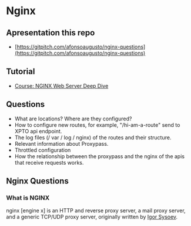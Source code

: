 # Nginx

## Apresentation this repo

* [https://gitpitch.com/afonsoaugusto/nginx-questions](https://gitpitch.com/afonsoaugusto/nginx-questions)

## Tutorial

* [Course: NGINX Web Server Deep Dive](https://linuxacademy.com/cp/modules/view/id/169)

## Questions

* What are locations? Where are they configured?
* How to configure new routes, for example, "/hi-am-a-route" send to XPTO api endpoint.
* The log files (/ var / log / nginx) of the routes and their structure.
* Relevant information about Proxypass.
* Throttled configuration
* How the relationship between the proxypass and the nginx of the apis that receive requests works.

## Nginx Questions

### What is NGINX

nginx [engine x] is an HTTP and reverse proxy server, a mail proxy server, and a generic TCP/UDP proxy server, originally written by [Igor Sysoev](http://sysoev.ru/en/).